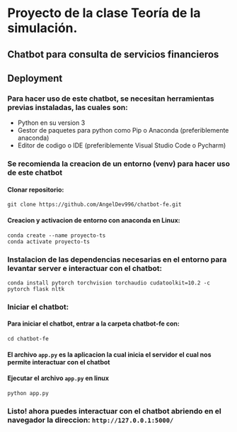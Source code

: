 # Proyecto de la clase Teoría de la simulación.
## Chatbot para consulta de servicios financieros


## Deployment

### Para hacer uso de este chatbot, se necesitan herramientas previas instaladas, las cuales son:

- Python en su version 3
- Gestor de paquetes para python como Pip o Anaconda (preferiblemente anaconda)
- Editor de codigo o IDE (preferiblemente Visual Studio Code o Pycharm)

### Se recomienda la creacion de un entorno (venv) para hacer uso de este chatbot

#### Clonar repositorio:
```
git clone https://github.com/AngelDev996/chatbot-fe.git
```

#### Creacion y activacion de entorno con anaconda en Linux:
```
conda create --name proyecto-ts
conda activate proyecto-ts
```

### Instalacion de las dependencias necesarias en el entorno para levantar server e interactuar con el chatbot:

```
conda install pytorch torchvision torchaudio cudatoolkit=10.2 -c pytorch flask nltk

```

### Iniciar el chatbot:
#### Para iniciar el chatbot, entrar a la carpeta chatbot-fe con:
`cd chatbot-fe`
#### El archivo `app.py` es la aplicacion la cual inicia el servidor el cual nos permite interactuar con el chatbot
#### Ejecutar el archivo `app.py` en linux
```
python app.py
```

### Listo! ahora puedes interactuar con el chatbot abriendo en el navegador la direccion: `http://127.0.0.1:5000/`

